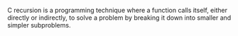 C recursion is a programming technique where a function calls itself, either directly or indirectly, to solve a problem by breaking it down into smaller and simpler subproblems.
